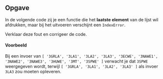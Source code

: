 ## Opgave

In de volgende code zij je een functie die het **laatste element** van de lijst wil afdrukken, maar bij het uitvoeren verschijnt een `IndexError`.

Verklaar deze fout en corrigeer de code.

#### Voorbeeld
Bij een invoer van `[ '3GRLA', '3LA1', '3LA2', '3LA3', '3ECWE', '3NAWE1', '3NAWE2', '3NAWE3', '3HUWE', '3MT', '3SPWE' ]` verwacht je dat `3SPWE` weergegeven wordt,
terwijl `[ '3GRLA', '3LA1', '3LA2', '3LA3' ]` als invoer `3LA3` zou moeten opleveren.
